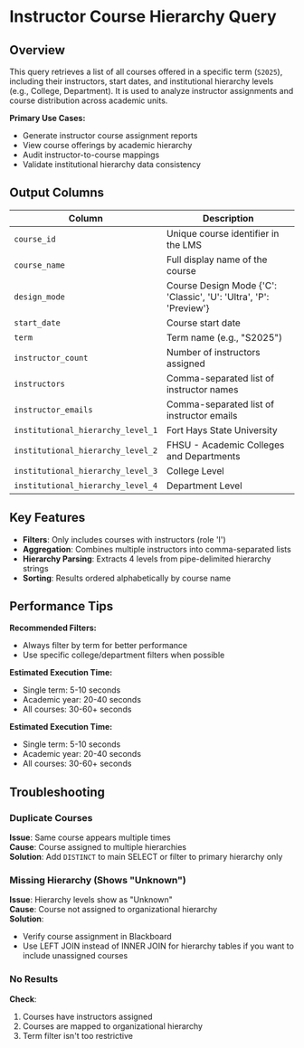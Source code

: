 # Instructor Course Hierarchy Query

## Overview

This query retrieves a list of all courses offered in a specific term (`S2025`), including their instructors, start dates, and institutional hierarchy levels (e.g., College, Department). It is used to analyze instructor assignments and course distribution across academic units.

**Primary Use Cases:**
- Generate instructor course assignment reports  
- View course offerings by academic hierarchy  
- Audit instructor-to-course mappings  
- Validate institutional hierarchy data consistency  

## Output Columns

| Column | Description |
|--------|-------------|
| `course_id` | Unique course identifier in the LMS |
| `course_name` | Full display name of the course |
| `design_mode` | Course Design Mode {'C': 'Classic', 'U': 'Ultra', 'P': 'Preview'} |
| `start_date` | Course start date |
| `term` | Term name (e.g., "S2025") |
| `instructor_count` | Number of instructors assigned |
| `instructors` | Comma-separated list of instructor names |
| `instructor_emails` | Comma-separated list of instructor emails|
| `institutional_hierarchy_level_1` | Fort Hays State University |
| `institutional_hierarchy_level_2` | FHSU - Academic Colleges and Departments |
| `institutional_hierarchy_level_3` | College Level |
| `institutional_hierarchy_level_4` | Department Level |

## Key Features

- **Filters**: Only includes courses with instructors (role 'I')
- **Aggregation**: Combines multiple instructors into comma-separated lists
- **Hierarchy Parsing**: Extracts 4 levels from pipe-delimited hierarchy strings
- **Sorting**: Results ordered alphabetically by course name

## Performance Tips

**Recommended Filters:**
- Always filter by term for better performance
- Use specific college/department filters when possible 

**Estimated Execution Time:**
- Single term: 5-10 seconds
- Academic year: 20-40 seconds
- All courses: 30-60+ seconds

**Estimated Execution Time:**
- Single term: 5-10 seconds
- Academic year: 20-40 seconds
- All courses: 30-60+ seconds

## Troubleshooting

### Duplicate Courses
**Issue**: Same course appears multiple times  
**Cause**: Course assigned to multiple hierarchies  
**Solution**: Add `DISTINCT` to main SELECT or filter to primary hierarchy only

### Missing Hierarchy (Shows "Unknown")
**Issue**: Hierarchy levels show as "Unknown"  
**Cause**: Course not assigned to organizational hierarchy  
**Solution**: 
- Verify course assignment in Blackboard
- Use LEFT JOIN instead of INNER JOIN for hierarchy tables if you want to include unassigned courses

### No Results
**Check**:
1. Courses have instructors assigned
2. Courses are mapped to organizational hierarchy
3. Term filter isn't too restrictive
